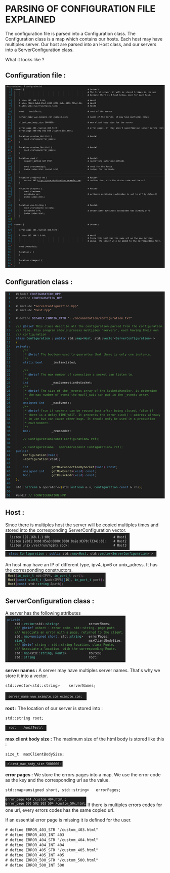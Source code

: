 # **PARSING OF CONFIGURATION FILE EXPLAINED**

The configuration file is parsed into a Configuration class.
The Configuration class is a map which contains our hosts.
Each host may have multiples server.
Our host are parsed into an Host class, and our servers into a ServerConfiguration class.

What it looks like ?

## __Configuration file :__
![alt text](ServerConfigurationExample.png)

## __Configuration class :__
![alt text](ConfigurationClass.png)

## __Host :__
Since there is multiples host the server will be copied multiples times and stored
into the corresponding ServerConfiguration vector.
![alt text](Host_conf.png)
![alt text](Host_map.png)

An host may have an IP of different type, ipv4, ipv6 or unix_adress.
It has the corresponding constructors.
![alt text](Host_constructors.png)

## __ServerConfiguration class :__
A server has the following attributes
![alt text](ServerConfiguration_attributes.png)

__server names :__
A server may have multiples server names.
That's why we store it into a vector.
```
std::vector<std::string>	serverNames;
```
![alt text](server_names.png)

__root :__
The location of our server is stored into :
```
std::string	root;
```
![alt text](server_root.png)

__max client body size :__
The maximum size of the html body is stored like this :
```
size_t	maxClientBodySize;
```
![alt text](max_client_body_size.png)

__error pages :__
We store the errors pages into a map.
We use the error code as the key and the corresponding url as the value.
```
std::map<unsigned short, std::string>	errorPages;
```
![alt text](error_pages.png)
If there is multiples errors codes for one url, 
every errors codes has the same copied url.

If an essential error page is missing it is defined for the user.
```
# define ERROR_403_STR "/custom_403.html"
# define ERROR_403_INT 403
# define ERROR_404_STR "/custom_404.html"
# define ERROR_404_INT 404
# define ERROR_405_STR "/custom_405.html"
# define ERROR_405_INT 405
# define ERROR_500_STR "/custom_500.html"
# define ERROR_500_INT 500
```
